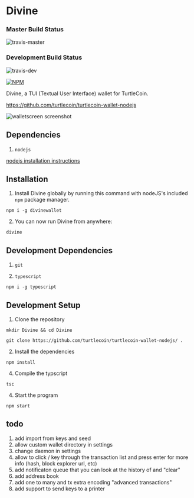 # Divine

### Master Build Status
![travis-master](https://api.travis-ci.org/turtlecoin/turtlecoin-wallet-nodejs.svg?branch=master)

### Development Build Status

![travis-dev](https://api.travis-ci.org/turtlecoin/turtlecoin-wallet-nodejs.svg?branch=development)

[![NPM](https://nodei.co/npm/divinewallet.png?compact=true)](https://npmjs.org/package/divinewallet)

Divine, a TUI (Textual User Interface) wallet for TurtleCoin.

https://github.com/turtlecoin/turtlecoin-wallet-nodejs

![walletscreen screenshot](https://raw.githubusercontent.com/turtlecoin/turtlecoin-wallet-nodejs/development/screenshots/walletscreen.png)


## Dependencies

1. `nodejs`

[nodejs installation instructions](https://nodejs.org/en/download/package-manager/)

## Installation

1. Install Divine globally by running this command with nodeJS's included `npm` package manager.

`npm i -g divinewallet`

2. You can now run Divine from anywhere:

`divine`

## Development Dependencies

1. `git`

2. `typescript` 

`npm i -g typescript`

## Development Setup

1. Clone the repository

`mkdir Divine && cd Divine`

`git clone https://github.com/turtlecoin/turtlecoin-wallet-nodejs/ .`

2. Install the dependencies

`npm install`

4. Compile the typscript

`tsc`

4. Start the program

`npm start`

## todo

1. add import from keys and seed
2. allow custom wallet directory in settings
3. change daemon in settings
4. allow to click / key through the transaction list and press enter for more info (hash, block explorer url, etc)
5. add notificaton queue that you can look at the history of and "clear"
6. add address book
7. add one to many and tx extra encoding "advanced transactions"
8. add support to send keys to a printer

